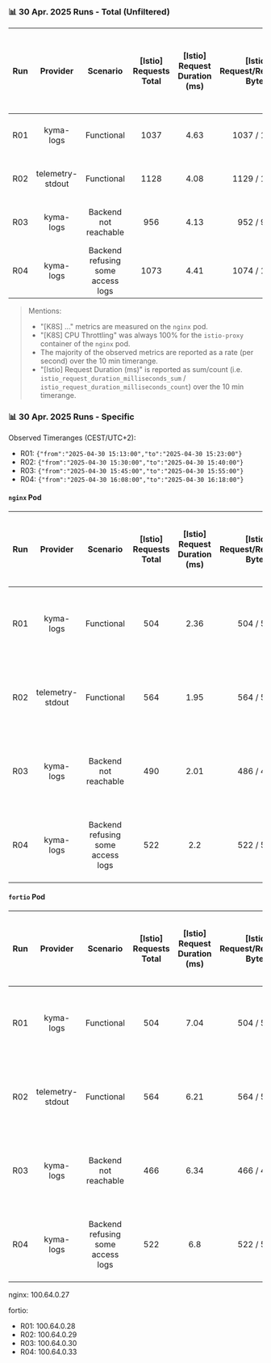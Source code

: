 ### 📊 30 Apr. 2025 Runs - Total (Unfiltered)

|  Run  |     Provider     |             Scenario              | [Istio] Requests Total | [Istio] Request Duration (ms) | [Istio] Request/Response Bytes | [Istio] Request/Response Messages | [K8S] Received Bandwidth (min-max, KB/s) | [K8S] Transmitted Bandwidth (KB/s) | [K8S] Packets Rate (Received/Transmitted) | [K8S] Packets Dropped (Received + Transmitted) | [K8S] CPU Usage (istio-proxy, nginx containers) | [K8S] Memory Usage (WSS) (istio-proxy, nginx containers) |               Observed Timerange (CEST/UTC+2)               |
| :---: | :--------------: | :-------------------------------: | :--------------------: | :---------------------------: | :----------------------------: | :-------------------------------: | :--------------------------------------: | :--------------------------------: | :---------------------------------------: | :--------------------------------------------: | :---------------------------------------------: | :------------------------------------------------------: | :---------------------------------------------------------: |
|  R01  |    kyma-logs     |            Functional             |          1037          |             4.63              |          1037 / 1037           |            28.5 / 28.5            |                439 - 454                 |                1230                |               566 / 665 p/s               |                     0 p/s                      |        istio-proxy: 0.249, nginx: 0.061         |          istio-proxy: 44.8 MiB, nginx: 4.47 MiB          | `{"from":"2025-04-30 15:13:00","to":"2025-04-30 15:23:00"}` |
|  R02  | telemetry-stdout |            Functional             |          1128          |             4.08              |          1129 / 1129           |               0 / 0               |                482 - 508                 |                827                 |               566 / 649 p/s               |                     0 p/s                      |        istio-proxy: 0.250, nginx: 0.063         |          istio-proxy: 49.8 MiB, nginx: 4.48 MiB          | `{"from":"2025-04-30 15:30:00","to":"2025-04-30 15:40:00"}` |
|  R03  |    kyma-logs     |       Backend not reachable       |          956           |             4.13              |           952 / 952            |               0 / 0               |     478 - 478 (10.5 spike at 15:46)      |                719                 |               493 / 563 p/s               |                     0 p/s                      |        istio-proxy: 0.251, nginx: 0.0626        |          istio-proxy: 50.5 MiB, nginx: 4.47 MiB          | `{"from":"2025-04-30 15:45:00","to":"2025-04-30 15:55:00"}` |
|  R04  |    kyma-logs     | Backend refusing some access logs |          1073          |             4.41              |          1074 / 1074           |            29.5 / 5.15            |                449 - 467                 |                1280                |               584 / 683 p/s               |                     0 p/s                      |        istio-proxy: 0.250, nginx: 0.058         |          istio-proxy: 50.7 MiB, nginx: 4.47 MiB          | `{"from":"2025-04-30 16:08:00","to":"2025-04-30 16:18:00"}` |

> Mentions:
> - "[K8S] ..." metrics are measured on the `nginx` pod.
> - "[K8S] CPU Throttling" was always 100% for the `istio-proxy` container of the `nginx` pod.
> - The majority of the observed metrics are reported as a rate (per second) over the 10 min timerange.
> - "[Istio] Request Duration (ms)" is reported as sum/count (i.e. `istio_request_duration_milliseconds_sum` / `istio_request_duration_milliseconds_count`) over the 10 min timerange.

### 📊 30 Apr. 2025 Runs - Specific

Observed Timeranges (CEST/UTC+2):
- R01: `{"from":"2025-04-30 15:13:00","to":"2025-04-30 15:23:00"}`
- R02: `{"from":"2025-04-30 15:30:00","to":"2025-04-30 15:40:00"}`
- R03: `{"from":"2025-04-30 15:45:00","to":"2025-04-30 15:55:00"}`
- R04: `{"from":"2025-04-30 16:08:00","to":"2025-04-30 16:18:00"}`

#### `nginx` Pod
|  Run  |     Provider     |             Scenario              | [Istio] Requests Total | [Istio] Request Duration (ms) | [Istio] Request/Response Bytes | [K8S] Received/Transmitted Bandwidth (KB/s) | [K8S] Packets Rate (Received/Transmitted) | [K8S] Packets Dropped (Received + Transmitted) | [K8S] CPU Usage (istio-proxy, nginx) | [K8S] CPU Throttling (if any) | [K8S] Memory Usage (WSS) (istio-proxy, nginx) |
| :---: | :--------------: | :-------------------------------: | :--------------------: | :---------------------------: | :----------------------------: | :-----------------------------------------: | :---------------------------------------: | :--------------------------------------------: | :----------------------------------: | :---------------------------: | :-------------------------------------------: |
|  R01  |    kyma-logs     |            Functional             |          504           |             2.36              |           504 / 504            |                 439 / 1230                  |               566 / 665 p/s               |                     0 p/s                      |   istio-proxy: 0.249, nginx: 0.061   |       istio-proxy: 100%       |    istio-proxy: 44.8 MiB, nginx: 4.47 MiB     |
|  R02  | telemetry-stdout |            Functional             |          564           |             1.95              |           564 / 564            |                  485 / 827                  |               566 / 649 p/s               |                     0 p/s                      |   istio-proxy: 0.250, nginx: 0.063   |       istio-proxy: 100%       |    istio-proxy: 49.8 MiB, nginx: 4.48 MiB     |
|  R03  |    kyma-logs     |       Backend not reachable       |          490           |             2.01              |           486 / 486            |                  478 / 719                  |               493 / 563 p/s               |                     0 p/s                      |  istio-proxy: 0.251, nginx: 0.0626   |       istio-proxy: 100%       |    istio-proxy: 50.5 MiB, nginx: 4.47 MiB     |
|  R04  |    kyma-logs     | Backend refusing some access logs |          522           |              2.2              |           522 / 522            |                 463 / 1280                  |               584 / 683 p/s               |                     0 p/s                      |   istio-proxy: 0.250, nginx: 0.058   |       istio-proxy: 100%       |    istio-proxy: 50.7 MiB, nginx: 4.47 MiB     |

#### `fortio` Pod
|  Run  |     Provider     |             Scenario              | [Istio] Requests Total | [Istio] Request Duration (ms) | [Istio] Request/Response Bytes | [K8S] Received/Transmitted Bandwidth (KB/s) | [K8S] Packets Rate (Received/Transmitted) | [K8S] Packets Dropped (Received + Transmitted) | [K8S] CPU Usage (istio-proxy, fortio) | [K8S] CPU Throttling (if any) | [K8S] Memory Usage (WSS) (istio-proxy, fortio) |
| :---: | :--------------: | :-------------------------------: | :--------------------: | :---------------------------: | :----------------------------: | :-----------------------------------------: | :---------------------------------------: | :--------------------------------------------: | :-----------------------------------: | :---------------------------: | :--------------------------------------------: |
|  R01  |    kyma-logs     |            Functional             |          504           |             7.04              |           504 / 504            |                  728 / 446                  |               589 / 509 p/s               |                     0 p/s                      |   istio-proxy: 0.17, fortio: 0.0497   |        istio-proxy: 0%        |    istio-proxy: 39.5 MiB, fortio: 10.6 MiB     |
|  R02  | telemetry-stdout |            Functional             |          564           |             6.21              |           564 / 564            |                  795 / 496                  |               646 / 566 p/s               |                     0 p/s                      |  istio-proxy: 0.172, fortio: 0.0538   |        istio-proxy: 0%        |    istio-proxy: 40.6 MiB, fortio: 11.0 MiB     |
|  R03  |    kyma-logs     |       Backend not reachable       |          466           |             6.34              |           466 / 466            |                  818 / 421                  |               548 / 480 p/s               |                     0 p/s                      |   istio-proxy: 0.17, fortio: 0.0528   |        istio-proxy: 0%        |    istio-proxy: 40.5 MiB, fortio: 10.7 MiB     |
|  R04  |    kyma-logs     | Backend refusing some access logs |          522           |              6.8              |           522 / 522            |                  748 / 459                  |               605 / 525 p/s               |                     0 p/s                      |   istio-proxy: 0.17, fortio: 0.0509   |        istio-proxy: 0%        |    istio-proxy: 40.4 MiB, fortio: 11.4 MiB     |



nginx: 100.64.0.27

fortio:
- R01: 100.64.0.28
- R02: 100.64.0.29
- R03: 100.64.0.30
- R04: 100.64.0.33